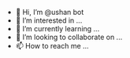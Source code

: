 - 👋 Hi, I’m @ushan bot
- 👀 I’m interested in ...
- 🌱 I’m currently learning ...
- 💞️ I’m looking to collaborate on ...
- 📫 How to reach me ...

<!---
Piyalbotsl/Piyalbotsl is a ✨ special ✨ repository because its `README.md` (this file) appears on your GitHub profile.
You can click the Preview link to take a look at your changes.
--->
